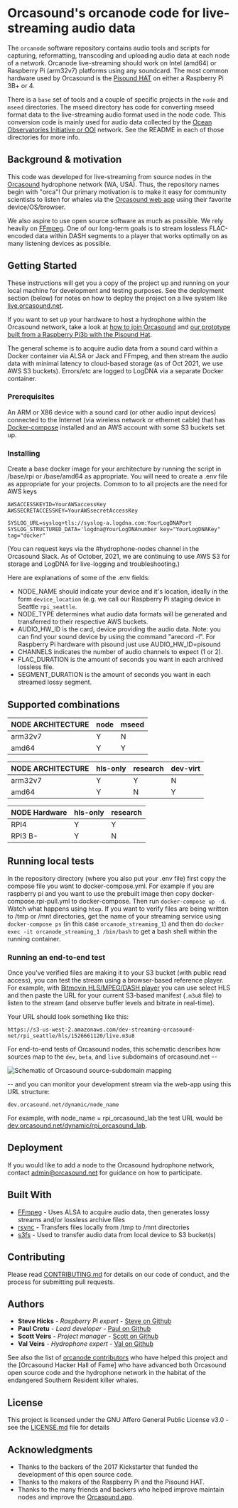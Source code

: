 # Orcasound's orcanode code for live-streaming audio data

The `orcanode` software repository contains audio tools and scripts for capturing, reformatting, transcoding and uploading audio data at each node of a network. Orcanode live-streaming should work on Intel (amd64) or Raspberry Pi (arm32v7) platforms using any soundcard.  The most common hardware used by Orcasound is the [Pisound HAT](https://blokas.io/pisound/) on either a Raspberry Pi 3B+ or 4. 

There is a `base` set of tools and a couple of specific projects in the `node` and `mseed` directories. The mseed directory has code for converting mseed format data to the live-streaming audio format used in the node code. This conversion code is mainly used for audio data collected by the [Ocean Observatories Initiative or OOI](https://oceanobservatories.org/ "OOI") network.  See the README in each of those directories for more info.

## Background & motivation

This code was developed for live-streaming from source nodes in the [Orcasound](http://orcasound.net) hydrophone network (WA, USA). Thus, the repository names begin with "orca"! Our primary motivation is to make it easy for community scientists to listen for whales via the [Orcasound web app](https://live.orcasound.net) using their favorite device/OS/browser.

We also aspire to use open source software as much as possible. We rely heavily on [FFmpeg](https://www.ffmpeg.org/). One of our long-term goals is to stream lossless FLAC-encoded data within DASH segments to a player that works optimally on as many listening devices as possible.

## Getting Started

These instructions will get you a copy of the project up and running on your local machine for development and testing purposes. See the deployment section (below) for notes on how to deploy the project on a live system like [live.orcasound.net](https://live.orcasound.net).

If you want to set up your hardware to host a hydrophone within the Orcasound network, take a look at [how to join Orcasound](http://www.orcasound.net/join/) and [our prototype built from a Raspberry Pi3b with the Pisound Hat](http://www.orcasound.net/2018/04/27/orcasounds-new-live-audio-solution-from-hydrophone-to-headphone-with-a-raspberry-pi-computer-and-hls-dash-streaming-software/).

The general scheme is to acquire audio data from a sound card within a Docker container via ALSA or Jack and FFmpeg, and then stream the audio data with minimal latency to cloud-based storage (as of Oct 2021, we use AWS S3 buckets). Errors/etc are logged to LogDNA via a separate Docker container.

### Prerequisites

An ARM or X86 device with a sound card (or other audio input devices) connected to the Internet (via wireless network or ethernet cable) that has [Docker-compose](https://docs.docker.com/compose/install/) installed and an AWS account with some S3 buckets set up.

### Installing

Create a base docker image for your architecture by running the script in /base/rpi or /base/amd64 as appropriate.  You will need to create a .env file as appropriate for your projects.  Common to to all projects are the need for AWS keys

```
AWSACCESSKEYID=YourAWSaccessKey
AWSSECRETACCESSKEY=YourAWSsecretAccessKey
 
SYSLOG_URL=syslog+tls://syslog-a.logdna.com:YourLogDNAPort
SYSLOG_STRUCTURED_DATA='logdna@YourLogDNAnumber key="YourLogDNAKey" tag="docker"
```

(You can request keys via the #hydrophone-nodes channel in the Orcasound Slack. As of October, 2021, we are continuing to use AWS S3 for storage and LogDNA for live-logging and troubleshooting.)

Here are explanations of some of the .env fields:

* NODE_NAME should indicate your device and it's location, ideally in the form `device_location` (e.g. we call our Raspberry Pi staging device in Seattle `rpi_seattle`. 
* NODE_TYPE determines what audio data formats will be generated and transferred to their respective AWS buckets. 
* AUDIO_HW_ID is the card, device providing the audio data. Note: you can find your sound device by using the command "arecord -l".  For Raspberry Pi hardware with pisound just use AUDIO_HW_ID=pisound
* CHANNELS indicates the number of audio channels to expect (1 or 2). 
* FLAC_DURATION is the amount of seconds you want in each archived lossless file. 
* SEGMENT_DURATION is the amount of seconds you want in each streamed lossy segment.


## Supported combinations


| NODE ARCHITECTURE | node | mseed |
|-------------------|------|-------|
| arm32v7           |  Y   |  N    |
| amd64             |  Y   |  Y    |



| NODE ARCHITECTURE | hls-only | research | dev-virt |
|-------------------|----------|----------|----------|
| arm32v7           | Y        | Y        | N        |
| amd64             | Y        | N        | Y        |



| NODE Hardware     | hls-only | research |
|-------------------|----------|----------|
| RPI4              | Y        | Y        |
| RPI3 B-           | Y        | N        |



## Running local tests

In the repository directory (where you also put your .env file) first copy the compose file you want to docker-compose.yml.  For example if you are raspberry pi and you want to use the prebuilt image then copy docker-compose.rpi-pull.yml to docker-compose.  Then run `docker-compose up -d`. Watch what happens using `htop`. If you want to verify files are being written to /tmp or /mnt directories, get the name of your streaming service using `docker-compose ps` (in this case `orcanode_streaming_1`) and then do `docker exec -it orcanode_streaming_1 /bin/bash` to get a bash shell within the running container.

### Running an end-to-end test

Once you've verified files are making it to your S3 bucket (with public read access), you can test the stream using a browser-based reference player.  For example, with [Bitmovin HLS/MPEG/DASH player](https://bitmovin.com/demos/stream-test?format=hls&manifest=) you can use select HLS and then paste the URL for your current S3-based manifest (`.m3u8` file) to listen to the stream (and observe buffer levels and bitrate in real-time).

Your URL should look something like this:
```
https://s3-us-west-2.amazonaws.com/dev-streaming-orcasound-net/rpi_seattle/hls/1526661120/live.m3u8
```
For end-to-end tests of Orcasound nodes, this schematic describes how sources map to the `dev`, `beta`, and `live` subdomains of orcasound.net --

![Schematic of Orcasound source-subdomain mapping](http://orcasound.net/img/orcasound-app/Orcasound-software-evolution-model.png "Orcasound software evolution model")

-- and you can monitor your development stream via the web-app using this URL structure:

```dev.orcasound.net/dynamic/node_name``` 

For example, with node_name = rpi_orcasound_lab the test URL would be [dev.orcasound.net/dynamic/rpi_orcasound_lab](http://dev.orcasound.net/dynamic/rpi_orcasound_lab).


## Deployment

If you would like to add a node to the Orcasound hydrophone network, contact admin@orcasound.net for guidance on how to participate.

## Built With

* [FFmpeg](https://www.ffmpeg.org/) - Uses ALSA to acquire audio data, then generates lossy streams and/or lossless archive files
* [rsync](https://rsync.samba.org/) - Transfers files locally from /tmp to /mnt directories
* [s3fs](https://github.com/s3fs-fuse/s3fs-fuse) - Used to transfer audio data from local device to S3 bucket(s)

## Contributing

Please read [CONTRIBUTING.md](https://github.com/orcasound/orcanode/blob/master/CONTRIBUTING) for details on our code of conduct, and the process for submitting pull requests.

## Authors

* **Steve Hicks** - *Raspberry Pi expert* - [Steve on Github](https://github.com/mcshicks)
* **Paul Cretu** - *Lead developer* - [Paul on Github](https://github.com/paulcretu)
* **Scott Veirs** - *Project manager* - [Scott on Github](https://github.com/scottveirs)
* **Val Veirs** - *Hydrophone expert* - [Val on Github](https://github.com/veirs)

See also the list of [orcanode contributors](https://github.com/orcasound/orcanode/graphs/contributors) who have helped this project and the [Orcasound Hacker Hall of Fame] who have advanced both Orcasound open source code and the hydrophone network in the habitat of the endangered Southern Resident killer whales.

## License

This project is licensed under the GNU Affero General Public License v3.0 - see the [LICENSE.md](LICENSE.md) file for details

## Acknowledgments

* Thanks to the backers of the 2017 Kickstarter that funded the development of this open source code.
* Thanks to the makers of the Raspberry Pi and the Pisound HAT.
* Thanks to the many friends and backers who helped improve maintain nodes and improve the [Orcasound app](https://github.com/orcasound/orcasite).
